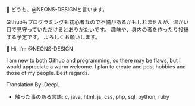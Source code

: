 👋 どうも、@NEONS-DESIGNと言います。

Githubもプログラミングも初心者なので不備があるかもしれませんが、温かい目で見守っていただけるとありがたいです。
趣味や、身内の者を作ったり投稿する予定です。
よろしくお願いします。


👋 Hi, I’m @NEONS-DESIGN

I am new to both Github and programming, so there may be flaws, but I would appreciate a warm welcome.
I plan to create and post hobbies and those of my people.
Best regards.

Translation By: DeepL

- 触った事のある言語:
c, java, html, js, css, php, sql, python, ruby
